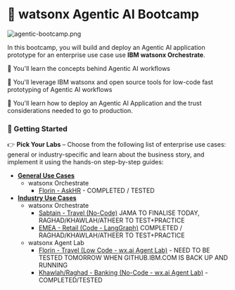 # 🤖 watsonx Agentic AI Bootcamp

![agentic-bootcamp.png](./images/agentic-bootcamp.png)

In this bootcamp, you will build and deploy an Agentic AI application prototype for an enterprise use case use **IBM watsonx Orchestrate**.

🚀 You'll learn the concepts behind Agentic AI workflows

🚀 You'll leverage IBM watsonx and open source tools for low-code fast prototyping of Agentic AI workflows

🚀 You'll learn how to deploy an Agentic AI Application and the trust considerations needed to go to production.

###  📌 Getting Started
👉 **Pick Your Labs** – Choose from the following list of enterprise use cases: general or industry-specific and learn about the business story, and implement it using the hands-on step-by-step guides:

- [**General Use Cases**](./general-use-cases/)
    - watsonx Orchestrate
        - [Florin - AskHR](./general-use-cases/orchestrate/AskHR/)  - COMPLETED / TESTED
- [**Industry Use Cases**](./industrial-use-cases/)
    - watsonx Orchestrate
        - [Sabtain - Travel (No-Code)](./industrial-use-cases/orchestrate/travel/) JAMA TO FINALISE TODAY, RAGHAD/KHAWLAH/ATHEER TO TEST+PRACTICE
        - [EMEA - Retail (Code - LangGraph)](./industrial-use-cases/orchestrate/retail/) COMPLETED / RAGHAD/KHAWLAH/ATHEER TO TEST+PRACTICE
    - watsonx Agent Lab
        - [Florin - Travel (Low Code - wx.ai Agent Lab)](./industrial-use-cases/watsonx.ai-AgentLab/travel/) - NEED TO BE TESTED TOMORROW WHEN GITHUB.IBM.COM IS BACK UP AND RUNNING
        - [Khawlah/Raghad - Banking (No-Code - wx.ai Agent Lab)](./industrial-use-cases/watsonx.ai-AgentLab/banking/) - COMPLETED/TESTED